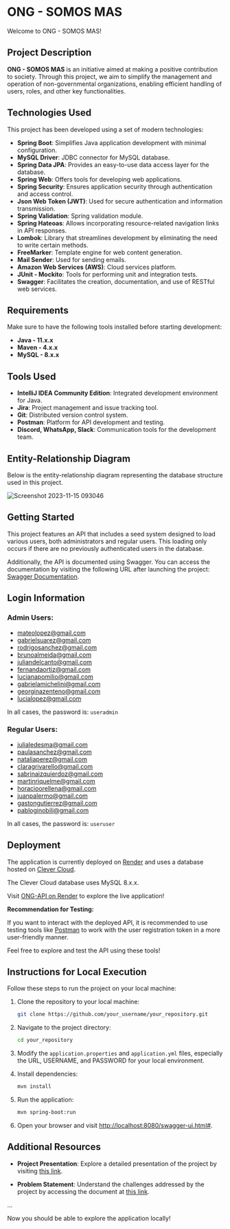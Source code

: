 # ONG - SOMOS MAS

Welcome to ONG - SOMOS MAS!

## Project Description

**ONG - SOMOS MAS** is an initiative aimed at making a positive contribution to society. Through this project, we aim to simplify the management and operation of non-governmental organizations, enabling efficient handling of users, roles, and other key functionalities.

## Technologies Used

This project has been developed using a set of modern technologies:

- **Spring Boot**: Simplifies Java application development with minimal configuration.
- **MySQL Driver**: JDBC connector for MySQL database.
- **Spring Data JPA**: Provides an easy-to-use data access layer for the database.
- **Spring Web**: Offers tools for developing web applications.
- **Spring Security**: Ensures application security through authentication and access control.
- **Json Web Token (JWT)**: Used for secure authentication and information transmission.
- **Spring Validation**: Spring validation module.
- **Spring Hateoas**: Allows incorporating resource-related navigation links in API responses.
- **Lombok**: Library that streamlines development by eliminating the need to write certain methods.
- **FreeMarker**: Template engine for web content generation.
- **Mail Sender**: Used for sending emails.
- **Amazon Web Services (AWS)**: Cloud services platform.
- **JUnit - Mockito**: Tools for performing unit and integration tests.
- **Swagger**: Facilitates the creation, documentation, and use of RESTful web services.

## Requirements

Make sure to have the following tools installed before starting development:

- **Java - 11.x.x**
- **Maven - 4.x.x**
- **MySQL - 8.x.x**

## Tools Used

- **IntelliJ IDEA Community Edition**: Integrated development environment for Java.
- **Jira**: Project management and issue tracking tool.
- **Git**: Distributed version control system.
- **Postman**: Platform for API development and testing.
- **Discord, WhatsApp, Slack**: Communication tools for the development team.

## Entity-Relationship Diagram

Below is the entity-relationship diagram representing the database structure used in this project.

![Screenshot 2023-11-15 093046](https://github.com/luifa04/AlkemyProject/assets/88746660/36f59502-31fb-4082-84d0-4685fea19a77)

## Getting Started

This project features an API that includes a seed system designed to load various users, both administrators and regular users. This loading only occurs if there are no previously authenticated users in the database.

Additionally, the API is documented using Swagger. You can access the documentation by visiting the following URL after launching the project: [Swagger Documentation](http://localhost:8080/swagger-ui.html).

## Login Information

### Admin Users:
- mateolopez@gmail.com
- gabrielsuarez@gmail.com
- rodrigosanchez@gmail.com
- brunoalmeida@gmail.com
- juliandelcanto@gmail.com
- fernandaortiz@gmail.com
- lucianapomilio@gmail.com
- gabrielamichelini@gmail.com
- georginazenteno@gmail.com
- lucialopez@gmail.com

In all cases, the password is: `useradmin`

### Regular Users:
- julialedesma@gmail.com
- paulasanchez@gmail.com
- nataliaperez@gmail.com
- claragrivarello@gmail.com
- sabrinaizquierdoz@gmail.com
- martinriquelme@gmail.com
- horacioorellena@gmail.com
- juanpalermo@gmail.com
- gastongutierrez@gmail.com
- pabloginobili@gmail.com

In all cases, the password is: `useruser`

## Deployment

The application is currently deployed on [Render](https://render.com/) and uses a database hosted on [Clever Cloud](https://www.clever-cloud.com/).

The Clever Cloud database uses MySQL 8.x.x.

Visit [ONG-API on Render](https://ong-api-mscx.onrender.com/swagger-ui.html#) to explore the live application!

**Recommendation for Testing:**

If you want to interact with the deployed API, it is recommended to use testing tools like [Postman](https://www.postman.com/) to work with the user registration token in a more user-friendly manner.

Feel free to explore and test the API using these tools!

## Instructions for Local Execution

Follow these steps to run the project on your local machine:

1. Clone the repository to your local machine:

    ```bash
    git clone https://github.com/your_username/your_repository.git
    ```

2. Navigate to the project directory:

    ```bash
    cd your_repository
    ```

3. Modify the `application.properties` and `application.yml` files, especially the URL, USERNAME, and PASSWORD for your local environment.

4. Install dependencies:

    ```bash
    mvn install
    ```

5. Run the application:

    ```bash
    mvn spring-boot:run
    ```

6. Open your browser and visit [http://localhost:8080/swagger-ui.html#](http://localhost:8080/swagger-ui.html#).



## Additional Resources

- **Project Presentation**: Explore a detailed presentation of the project by visiting [this link](https://docs.google.com/presentation/d/1N_aaGmopll2zEWi6PfpSH1Oa0QjKHO6LrJSuGfwc3Go/edit?usp=sharing).

- **Problem Statement**: Understand the challenges addressed by the project by accessing the document at [this link](https://drive.google.com/file/d/1wHiD5_Oify5CDV3YQZfn_Vmjy1NBK5CQ/view?usp=sharing).

...

Now you should be able to explore the application locally!

